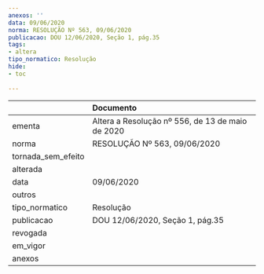 ```yaml
---
anexos: ''
data: 09/06/2020
norma: RESOLUÇÃO Nº 563, 09/06/2020
publicacao: DOU 12/06/2020, Seção 1, pág.35
tags:
- altera
tipo_normatico: Resolução
hide: 
- toc 
 
---
```


|                    | Documento                                        |
|:-------------------|:-------------------------------------------------|
| ementa             | Altera a Resolução nº 556, de 13 de maio de 2020 |
| norma              | RESOLUÇÃO Nº 563, 09/06/2020                     |
| tornada_sem_efeito |                                                  |
| alterada           |                                                  |
| data               | 09/06/2020                                       |
| outros             |                                                  |
| tipo_normatico     | Resolução                                        |
| publicacao         | DOU 12/06/2020, Seção 1, pág.35                  |
| revogada           |                                                  |
| em_vigor           |                                                  |
| anexos             |                                                  |